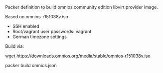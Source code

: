Packer definition to build omnios community edition libvirt provider image.

Based on omnios-r151038v.iso

 * SSH enabled
 * Root/vagrant user passwords: vagrant
 * German timezone settings
 
Build via:

 wget https://downloads.omnios.org/media/stable/omnios-r151038v.iso
 
 packer build omnios.json
